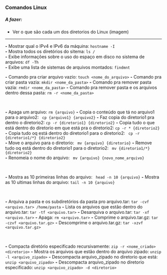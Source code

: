 ### Comandos Linux

##### A fazer:
- Ver o que são cada um dos diretorios do Linux (imagem)

***

**-** Mostrar qual o IPv4 e IPv6 da máquina: ```hostname -I``` <br>
**-** Mostra todos os diretórios do sitema: ```ls /``` <br>
**-** Exibe informações sobre o uso do espaço em disco no sistema de arquivos: ```df -Th``` <br>
**-** Exibe uma lista de sistemas de arquivos montados:  ```findmnt``` <br>



**-** Comando pra criar arquivo vazio: ``` touch <nome_do_arquivo> ```
**-** Comando pra criar pasta vazia: ``` mkdir <nome_da_pasta> ```
**-** Comando pra remover pasta vazia: ``` rmdir <nome_da_pasta> ```
**-** Comando pra remover pasta e os arquivos dentro dessa pasta: ``` rm -r <nome_da_pasta> ```

<br>

**-** Apaga um arquivo: ``` rm {arquivo} ```
**-** Copia o conteúdo que tá no arquivo1 para o arquivo2: ``` cp {arquivo1} {arquivo2}``` 
**-** Faz copia do diretorio1 pra dentro o diretorio2: ``` cp -r {diretorio1} {diretorio2} ``` 
**-** Copia tudo o que está dentro do diretorio em que está pra o diretorio2: ``` cp -r * {diretorio2} ``` 
**-** Copia tudo oq está dentro do diretorio1 para o diretorio2: ``` cp -r {diretorio1/*} {diretorio2}```  
**-** Move o arquivo para o diretorio: ``` mv {arquivo} {diretorio}``` 
**-** Remove tudo oq está dentro do diretorio1 para o diretorio2: ``` mv {diretorio1/*} {diretorio2}```  
**-** Renomeia o nome do arquivo: ``` mv {arquivo} {novo_nome_arquivo}``` 

<br>

**-** Mostra as 10 primeiras linhas do arquivo: ``` head -n 10 {arquivo}``` 
**-** Mostra as 10 ultimas linhas do arquivo: ``` tail -n 10 {arquivo} ``` 

<br>

**-** Arquiva a pasta e os subdiretórios da pasta pro arquivo.tar: ``` tar -cvf <arquivo.tar> /home/pasta ```
**-** Lista os arquivos que estão dentro do arquivo.tar: ``` tar -tf <arquivo.tar> ``` 
**-** Desarquiva o arquivo.tar: ``` tar -xf <arquivo.tar> ```
**-** Apaga: ``` rm <arquivo.tar> ```
**-** Comprime o arquivo.tar.gz: ``` tar -czvf <arquivo.tar.gz> ```
**-** Descomprime o arquivo.tar.gz: ``` tar -xzvf <arquivo.tar.gz> ```

<br>

**-** Compacta diretório especificado recursivamente: ``` zip -r <nome_criado> <diretorio> ```
**-** Mostra os arquivos que estão dentro do arquivo zipado: ``` unzip -l <arquivo_zipado> ```
**-** Descompacta arquivo_zipado no diretorio que está: ``` unzip <arquivo_zipado> ```
**-** Descompacta arquivo_zipado no diretorio especificado: ``` unzip <arquivo_zipado> -d <diretorio> ``` 
